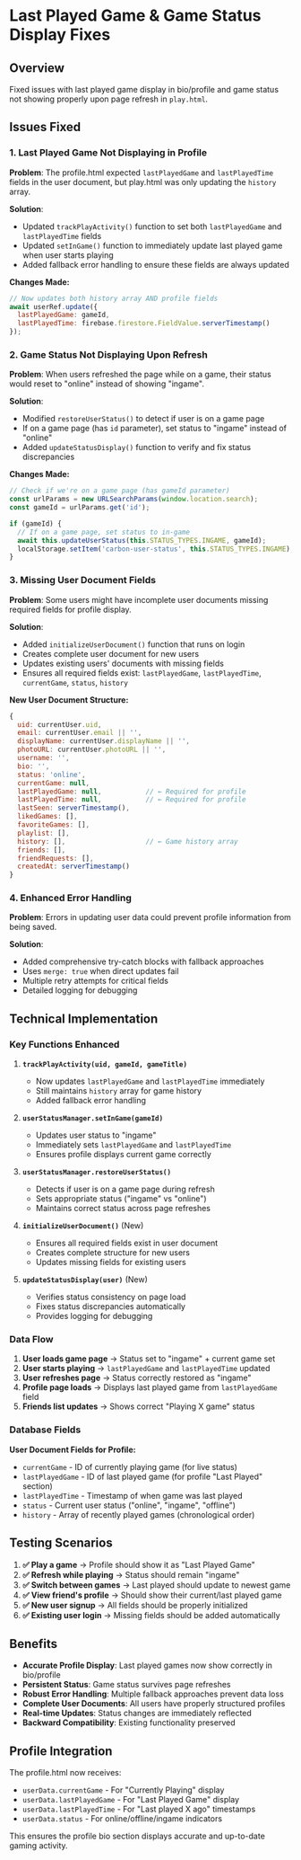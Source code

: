 # Last Played Game & Game Status Display Fixes

## Overview
Fixed issues with last played game display in bio/profile and game status not showing properly upon page refresh in `play.html`.

## Issues Fixed

### 1. Last Played Game Not Displaying in Profile
**Problem**: The profile.html expected `lastPlayedGame` and `lastPlayedTime` fields in the user document, but play.html was only updating the `history` array.

**Solution**: 
- Updated `trackPlayActivity()` function to set both `lastPlayedGame` and `lastPlayedTime` fields
- Updated `setInGame()` function to immediately update last played game when user starts playing
- Added fallback error handling to ensure these fields are always updated

**Changes Made:**
```javascript
// Now updates both history array AND profile fields
await userRef.update({
  lastPlayedGame: gameId,
  lastPlayedTime: firebase.firestore.FieldValue.serverTimestamp()
});
```

### 2. Game Status Not Displaying Upon Refresh
**Problem**: When users refreshed the page while on a game, their status would reset to "online" instead of showing "ingame".

**Solution**:
- Modified `restoreUserStatus()` to detect if user is on a game page
- If on a game page (has `id` parameter), set status to "ingame" instead of "online"
- Added `updateStatusDisplay()` function to verify and fix status discrepancies

**Changes Made:**
```javascript
// Check if we're on a game page (has gameId parameter)
const urlParams = new URLSearchParams(window.location.search);
const gameId = urlParams.get('id');

if (gameId) {
  // If on a game page, set status to in-game
  await this.updateUserStatus(this.STATUS_TYPES.INGAME, gameId);
  localStorage.setItem('carbon-user-status', this.STATUS_TYPES.INGAME);
}
```

### 3. Missing User Document Fields
**Problem**: Some users might have incomplete user documents missing required fields for profile display.

**Solution**:
- Added `initializeUserDocument()` function that runs on login
- Creates complete user document for new users
- Updates existing users' documents with missing fields
- Ensures all required fields exist: `lastPlayedGame`, `lastPlayedTime`, `currentGame`, `status`, `history`

**New User Document Structure:**
```javascript
{
  uid: currentUser.uid,
  email: currentUser.email || '',
  displayName: currentUser.displayName || '',
  photoURL: currentUser.photoURL || '',
  username: '',
  bio: '',
  status: 'online',
  currentGame: null,
  lastPlayedGame: null,           // ← Required for profile
  lastPlayedTime: null,           // ← Required for profile  
  lastSeen: serverTimestamp(),
  likedGames: [],
  favoriteGames: [],
  playlist: [],
  history: [],                    // ← Game history array
  friends: [],
  friendRequests: [],
  createdAt: serverTimestamp()
}
```

### 4. Enhanced Error Handling
**Problem**: Errors in updating user data could prevent profile information from being saved.

**Solution**:
- Added comprehensive try-catch blocks with fallback approaches
- Uses `merge: true` when direct updates fail
- Multiple retry attempts for critical fields
- Detailed logging for debugging

## Technical Implementation

### Key Functions Enhanced

1. **`trackPlayActivity(uid, gameId, gameTitle)`**
   - Now updates `lastPlayedGame` and `lastPlayedTime` immediately
   - Still maintains `history` array for game history
   - Added fallback error handling

2. **`userStatusManager.setInGame(gameId)`**
   - Updates user status to "ingame"
   - Immediately sets `lastPlayedGame` and `lastPlayedTime`
   - Ensures profile displays current game correctly

3. **`userStatusManager.restoreUserStatus()`**
   - Detects if user is on a game page during refresh
   - Sets appropriate status ("ingame" vs "online")
   - Maintains correct status across page refreshes

4. **`initializeUserDocument()`** (New)
   - Ensures all required fields exist in user document
   - Creates complete structure for new users
   - Updates missing fields for existing users

5. **`updateStatusDisplay(user)`** (New)
   - Verifies status consistency on page load
   - Fixes status discrepancies automatically
   - Provides logging for debugging

### Data Flow

1. **User loads game page** → Status set to "ingame" + current game set
2. **User starts playing** → `lastPlayedGame` and `lastPlayedTime` updated
3. **User refreshes page** → Status correctly restored as "ingame"
4. **Profile page loads** → Displays last played game from `lastPlayedGame` field
5. **Friends list updates** → Shows correct "Playing X game" status

### Database Fields

**User Document Fields for Profile:**
- `currentGame` - ID of currently playing game (for live status)
- `lastPlayedGame` - ID of last played game (for profile "Last Played" section)
- `lastPlayedTime` - Timestamp of when game was last played
- `status` - Current user status ("online", "ingame", "offline")
- `history` - Array of recently played games (chronological order)

## Testing Scenarios

1. **✅ Play a game** → Profile should show it as "Last Played Game"
2. **✅ Refresh while playing** → Status should remain "ingame" 
3. **✅ Switch between games** → Last played should update to newest game
4. **✅ View friend's profile** → Should show their current/last played game
5. **✅ New user signup** → All fields should be properly initialized
6. **✅ Existing user login** → Missing fields should be added automatically

## Benefits

- **Accurate Profile Display**: Last played games now show correctly in bio/profile
- **Persistent Status**: Game status survives page refreshes
- **Robust Error Handling**: Multiple fallback approaches prevent data loss
- **Complete User Documents**: All users have properly structured profiles
- **Real-time Updates**: Status changes are immediately reflected
- **Backward Compatibility**: Existing functionality preserved

## Profile Integration

The profile.html now receives:
- `userData.currentGame` - For "Currently Playing" display
- `userData.lastPlayedGame` - For "Last Played Game" display  
- `userData.lastPlayedTime` - For "Last played X ago" timestamps
- `userData.status` - For online/offline/ingame indicators

This ensures the profile bio section displays accurate and up-to-date gaming activity.